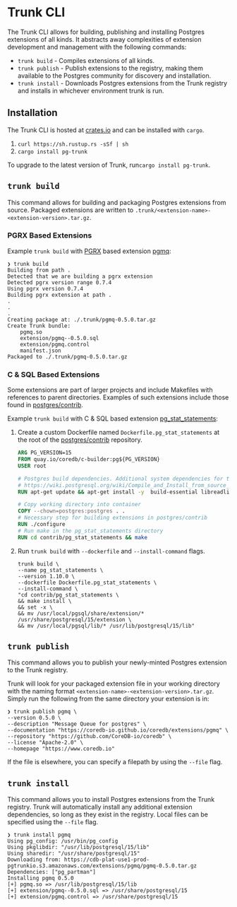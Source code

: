 # Trunk CLI

The Trunk CLI allows for building, publishing and installing Postgres extensions of all kinds. It abstracts away
complexities of extension development and management with the following commands:
- `trunk build` - Compiles extensions of all kinds.
- `trunk publish` - Publish extensions to the registry, making them available to the Postgres community for discovery and
installation.
- `trunk install` - Downloads Postgres extensions from the Trunk registry and installs in whichever environment trunk is
run.

## Installation
The Trunk CLI is hosted at [crates.io](https://crates.io/crates/pg-trunk) and can be installed with `cargo`.
1. `curl https://sh.rustup.rs -sSf | sh`
2. `cargo install pg-trunk`

To upgrade to the latest version of Trunk, run`cargo install pg-trunk`.

## `trunk build`
This command allows for building and packaging Postgres extensions from source. Packaged extensions are written to
`.trunk/<extension-name>-<extension-version>.tar.gz`.

### PGRX Based Extensions
Example `trunk build` with [PGRX](https://github.com/tcdi/pgrx) based extension
[pgmq](https://github.com/CoreDB-io/coredb/tree/main/pgmq/extension):
```shell
❯ trunk build
Building from path .
Detected that we are building a pgrx extension
Detected pgrx version range 0.7.4
Using pgrx version 0.7.4
Building pgrx extension at path .
.
.
.
Creating package at: ./.trunk/pgmq-0.5.0.tar.gz
Create Trunk bundle:
	pgmq.so
	extension/pgmq--0.5.0.sql
	extension/pgmq.control
	manifest.json
Packaged to ./.trunk/pgmq-0.5.0.tar.gz
```

### C & SQL Based Extensions

Some extensions are part of larger projects and include Makefiles with references to parent directories.
Examples of such extensions include those found in [postgres/contrib](https://github.com/postgres/postgres/tree/master/contrib).

Example `trunk build` with C & SQL based extension [pg_stat_statements](https://github.com/postgres/postgres/tree/master/contrib/pg_stat_statements):

1. Create a custom Dockerfile named `Dockerfile.pg_stat_statements` at the root of the [postgres/contrib](https://github.com/postgres/postgres/tree/master/contrib)
repository.
    ```Dockerfile
    ARG PG_VERSION=15
    FROM quay.io/coredb/c-builder:pg${PG_VERSION}
    USER root

    # Postgres build dependencies. Additional system dependencies for the extension can be added here.
    # https://wiki.postgresql.org/wiki/Compile_and_Install_from_source_code
    RUN apt-get update && apt-get install -y  build-essential libreadline-dev zlib1g-dev flex bison libxml2-dev libxslt-dev libssl-dev libxml2-utils xsltproc ccache

    # Copy working directory into container
    COPY --chown=postgres:postgres . .
    # Necessary step for building extensions in postgres/contrib
    RUN ./configure
    # Run make in the pg_stat_statements directory
    RUN cd contrib/pg_stat_statements && make
    ```
2. Run `trunk build` with `--dockerfile` and `--install-command` flags.
    ```shell
    trunk build \
    --name pg_stat_statements \
    --version 1.10.0 \
    --dockerfile Dockerfile.pg_stat_statements \
    --install-command \
    "cd contrib/pg_stat_statements \
    && make install \
    && set -x \
    && mv /usr/local/pgsql/share/extension/* /usr/share/postgresql/15/extension \
    && mv /usr/local/pgsql/lib/* /usr/lib/postgresql/15/lib"
    ```

## `trunk publish`

This command allows you to publish your newly-minted Postgres extension to the Trunk registry.

Trunk will look for your packaged extension file in your working directory with the naming format
`<extension-name>-<extension-version>.tar.gz`. Simply run the following from the same directory your extension is in:

```shell
❯ trunk publish pgmq \
--version 0.5.0 \
--description "Message Queue for postgres" \
--documentation "https://coredb-io.github.io/coredb/extensions/pgmq" \
--repository "https://github.com/CoreDB-io/coredb" \
--license "Apache-2.0" \
--homepage "https://www.coredb.io"
```

If the file is elsewhere, you can specify a filepath by using the `--file` flag.

## `trunk install`

This command allows you to install Postgres extensions from the Trunk registry. Trunk will automatically install any
additional extension dependencies, so long as they exist in the registry. Local files can be specified using the
`--file` flag.
```shell
❯ trunk install pgmq
Using pg_config: /usr/bin/pg_config
Using pkglibdir: "/usr/lib/postgresql/15/lib"
Using sharedir: "/usr/share/postgresql/15"
Downloading from: https://cdb-plat-use1-prod-pgtrunkio.s3.amazonaws.com/extensions/pgmq/pgmq-0.5.0.tar.gz
Dependencies: ["pg_partman"]
Installing pgmq 0.5.0
[+] pgmq.so => /usr/lib/postgresql/15/lib
[+] extension/pgmq--0.5.0.sql => /usr/share/postgresql/15
[+] extension/pgmq.control => /usr/share/postgresql/15
```
